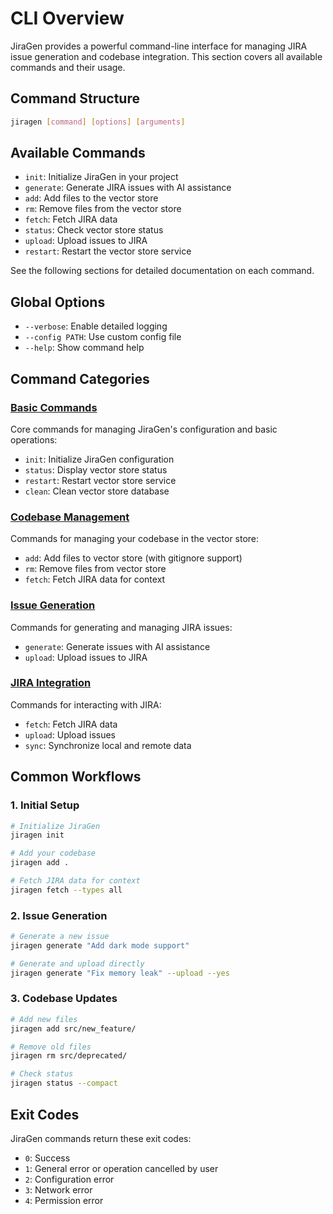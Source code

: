 # CLI Overview

JiraGen provides a powerful command-line interface for managing JIRA issue generation and codebase integration. This section covers all available commands and their usage.

## Command Structure

```bash
jiragen [command] [options] [arguments]
```

## Available Commands

- `init`: Initialize JiraGen in your project
- `generate`: Generate JIRA issues with AI assistance
- `add`: Add files to the vector store
- `rm`: Remove files from the vector store
- `fetch`: Fetch JIRA data
- `status`: Check vector store status
- `upload`: Upload issues to JIRA
- `restart`: Restart the vector store service

See the following sections for detailed documentation on each command.

## Global Options

- `--verbose`: Enable detailed logging
- `--config PATH`: Use custom config file
- `--help`: Show command help

## Command Categories

### [Basic Commands](basic.md)
Core commands for managing JiraGen's configuration and basic operations:
- `init`: Initialize JiraGen configuration
- `status`: Display vector store status
- `restart`: Restart vector store service
- `clean`: Clean vector store database

### [Codebase Management](codebase.md)
Commands for managing your codebase in the vector store:
- `add`: Add files to vector store (with gitignore support)
- `rm`: Remove files from vector store
- `fetch`: Fetch JIRA data for context

### [Issue Generation](generate.md)
Commands for generating and managing JIRA issues:
- `generate`: Generate issues with AI assistance
- `upload`: Upload issues to JIRA

### [JIRA Integration](jira.md)
Commands for interacting with JIRA:
- `fetch`: Fetch JIRA data
- `upload`: Upload issues
- `sync`: Synchronize local and remote data

## Common Workflows

### 1. Initial Setup
```bash
# Initialize JiraGen
jiragen init

# Add your codebase
jiragen add .

# Fetch JIRA data for context
jiragen fetch --types all
```

### 2. Issue Generation
```bash
# Generate a new issue
jiragen generate "Add dark mode support"

# Generate and upload directly
jiragen generate "Fix memory leak" --upload --yes
```

### 3. Codebase Updates
```bash
# Add new files
jiragen add src/new_feature/

# Remove old files
jiragen rm src/deprecated/

# Check status
jiragen status --compact
```

## Exit Codes

JiraGen commands return these exit codes:

- `0`: Success
- `1`: General error or operation cancelled by user
- `2`: Configuration error
- `3`: Network error
- `4`: Permission error
